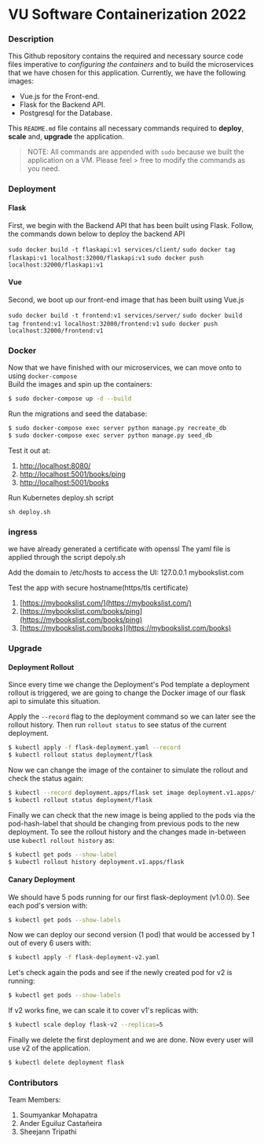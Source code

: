 # VU Software Containerization 2022

### Description
This Github repository contains the required and necessary source code files imperative to _configuring the containers_ and to build the microservices that we have chosen for this application. Currently, we have the following images:  

* Vue.js for the Front-end.
* Flask for the Backend API.
* Postgresql for the Database.

This `README.md` file contains all necessary commands required to __deploy__, __scale__ and, __upgrade__ the application.  

> NOTE: All commands are appended with `sudo` because we built the application on a VM. Please feel > free to modify the commands as you need.  

### Deployment

#### Flask
First, we begin with the Backend API that has been built using Flask. Follow, the commands down below to deploy the backend API

`sudo docker build -t flaskapi:v1 services/client/`
`sudo docker tag flaskapi:v1 localhost:32000/flaskapi:v1`
`sudo docker push localhost:32000/flaskapi:v1`

#### Vue
Second, we boot up our front-end image that has been built using Vue.js

`sudo docker build -t frontend:v1 services/server/`
`sudo docker build tag frontend:v1 localhost:32000/frontend:v1`
`sudo docker push localhost:32000/frontend:v1`


### Docker

Now that we have finished with our microservices, we can move onto to using `docker-compose`  
Build the images and spin up the containers:

```sh
$ sudo docker-compose up -d --build
```

Run the migrations and seed the database:

```sh
$ sudo docker-compose exec server python manage.py recreate_db
$ sudo docker-compose exec server python manage.py seed_db
```

Test it out at:

1. [http://localhost:8080/](http://localhost:8080/)
1. [http://localhost:5001/books/ping](http://localhost:5001/books/ping)
1. [http://localhost:5001/books](http://localhost:5001/books)

Run Kubernetes deploy.sh script

`sh deploy.sh`

### ingress
we have already generated a certificate with openssl
The yaml file is applied through the script depoly.sh

Add the domain to /etc/hosts to access the UI:
127.0.0.1 mybookslist.com

Test the app with secure hostname(https/tls certificate)

1. [https://mybookslist.com/](https://mybookslist.com/)
1. [https://mybookslist.com/books/ping](https://mybookslist.com/books/ping)
1. [https://mybookslist.com/books](https://mybookslist.com/books)

### Upgrade

#### Deployment Rollout

Since every time we change the Deployment's Pod template a deployment rollout is triggered, we are going to change the Docker image of our flask api to simulate this situation.

Apply the `--record` flag to the deployment command so we can later see the rollout history. Then run `rollout status` to see status of the current deployment.

```sh
$ kubectl apply -f flask-deployment.yaml --record
$ kubectl rollout status deployment/flask
```

Now we can change the image of the container to simulate the rollout and check the status again:

```sh
$ kubectl --record deployment.apps/flask set image deployment.v1.apps/flask flask=jazzdd/alpine-flask
$ kubectl rollout status deployment/flask
```

Finally we can check that the new image is being applied to the pods via the pod-hash-label that should be changing from previous pods to the new deployment. To see the rollout history and the changes made in-between use `kubectl rollout history` as:

```sh
$ kubectl get pods --show-label
$ kubectl rollout history deployment.v1.apps/flask
```


#### Canary Deployment

We should have 5 pods running for our first flask-deployment (v1.0.0). See each pod's version with:

```sh
$ kubectl get pods --show-labels
```

Now we can deploy our second version (1 pod) that would be accessed by 1 out of every 6 users with:

```sh
$ kubectl apply -f flask-deployment-v2.yaml
```

Let's check again the pods and see if the newly created pod for v2 is running:

```sh
$ kubectl get pods --show-labels
```

If v2 works fine, we can scale it to cover v1's replicas with:

```sh
$ kubectl scale deploy flask-v2 --replicas=5
```

Finally we delete the first deployment and we are done. Now every user will use v2 of the application.

```sh
$ kubectl delete deployment flask 
```

### Contributors

Team Members:  

1. Soumyankar Mohapatra
2. Ander Eguiluz Castañeira
3. Sheejann Tripathi
